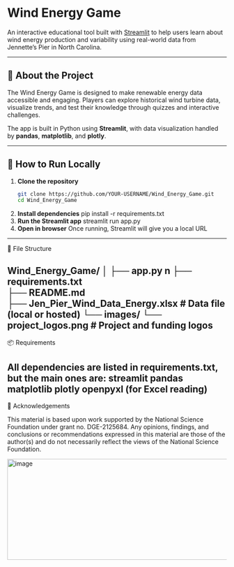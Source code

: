 # Wind Energy Game

An interactive educational tool built with [Streamlit](https://streamlit.io/) to help users learn about wind energy production and variability using real-world data from Jennette’s Pier in North Carolina.



---

## 📖 About the Project
The Wind Energy Game is designed to make renewable energy data accessible and engaging. Players can explore historical wind turbine data, visualize trends, and test their knowledge through quizzes and interactive challenges.

The app is built in Python using **Streamlit**, with data visualization handled by **pandas**, **matplotlib**, and **plotly**.

---

## 🚀 How to Run Locally

1. **Clone the repository**
   ```bash
   git clone https://github.com/YOUR-USERNAME/Wind_Energy_Game.git
   cd Wind_Energy_Game
2. **Install dependencies**
   pip install -r requirements.txt
3. **Run the Streamlit app**
   streamlit run app.py
4. **Open in browser**
   Once running, Streamlit will give you a local URL

---
📂 File Structure

Wind_Energy_Game/
│
├── app.py                n
├── requirements.txt      
├── README.md             
├── Jen_Pier_Wind_Data_Energy.xlsx  # Data file (local or hosted)
└── images/
    └── project_logos.png  # Project and funding logos
---
📦 Requirements

All dependencies are listed in requirements.txt, but the main ones are:
streamlit
pandas
matplotlib
plotly
openpyxl (for Excel reading)
---
📜 Acknowledgements

This material is based upon work supported by the National Science Foundation under grant no. DGE-2125684.
Any opinions, findings, and conclusions or recommendations expressed in this material are those of the author(s) and do not necessarily reflect the views of the National Science Foundation.

<img width="720" height="231" alt="image" src="https://github.com/user-attachments/assets/7512c1d2-c150-4011-8746-562facec0fa7" />

